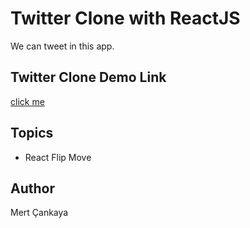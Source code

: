 # Twitter Clone with ReactJS
We can tweet in this app.

## Twitter Clone Demo Link
<a href="https://twitter-clone-1bd6b.web.app/">click me</a>


## Topics
+ React Flip Move

## Author
Mert Çankaya
